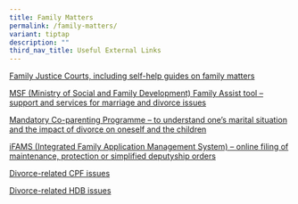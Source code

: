```yaml
---
title: Family Matters
permalink: /family-matters/
variant: tiptap
description: ""
third_nav_title: Useful External Links
---
```

<p><a href="https://www.judiciary.gov.sg/family" rel="noopener noreferrer nofollow" target="_blank">Family Justice Courts, including self-help guides on family matters</a>
</p>
<p><a href="https://familyassist.msf.gov.sg/" rel="noopener noreferrer nofollow" target="_blank">MSF (Ministry of Social and Family Development) Family Assist tool –support and services for marriage and divorce issues</a>
</p>
<p><a href="https://familyassist.msf.gov.sg/content/proceeding-with-divorce/divorce-proceedings/mandatory-co-parenting-programme-cpp/" rel="noopener noreferrer nofollow" target="_blank">Mandatory Co-parenting Programme – to understand one’s marital situation and the impact of divorce on oneself and the children</a>
</p>
<p><a href="https://ifams.judiciary.gov.sg/" rel="noopener noreferrer nofollow" target="_blank">iFAMS (Integrated Family Application Management System) – online filing of maintenance, protection or simplified deputyship orders</a>
</p>
<p><a href="https://www.cpf.gov.sg/member/account-services/undergoing-a-divorce/division-of-cpf-assets" rel="noopener noreferrer nofollow" target="_blank">Divorce-related CPF issues</a>
</p>
<p><a href="https://www.hdb.gov.sg/cs/infoweb/residential/living-in-an-hdb-flat/changing-owners-occupiers/change-in-ownership/change-in-flat-ownership" rel="noopener noreferrer nofollow" target="_blank">Divorce-related HDB issues</a>
</p>
